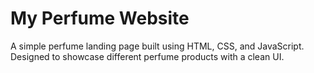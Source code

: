 # My Perfume Website

A simple perfume landing page built using HTML, CSS, and JavaScript.  
Designed to showcase different perfume products with a clean UI.
